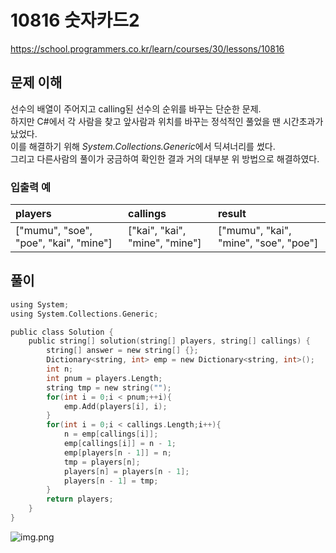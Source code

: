 # 10816 숫자카드2

https://school.programmers.co.kr/learn/courses/30/lessons/10816

## 문제 이해

선수의 배열이 주어지고 calling된 선수의 순위를 바꾸는 단순한 문제.<br>
하지만 C#에서 각 사람을 찾고 앞사람과 위치를 바꾸는 정석적인 풀었을 땐 시간초과가 났었다.<br>
이를 해결하기 위해 *System.Collections.Generic*에서 딕셔너리를 썼다.<br>
그리고 다른사람의 풀이가 궁금하여 확인한 결과 거의 대부분 위 방법으로 해결하였다.

### 입출력 예

| players                               | callings                       | result                                |
|:--------|:--------------|:--------------------------|
| ["mumu", "soe", "poe", "kai", "mine"] | ["kai", "kai", "mine", "mine"] | ["mumu", "kai", "mine", "soe", "poe"] |

## 풀이

```c
using System;
using System.Collections.Generic;

public class Solution {
    public string[] solution(string[] players, string[] callings) {
        string[] answer = new string[] {};
        Dictionary<string, int> emp = new Dictionary<string, int>();
        int n;
        int pnum = players.Length;
        string tmp = new string("");
        for(int i = 0;i < pnum;++i){
            emp.Add(players[i], i);
        }
        for(int i = 0;i < callings.Length;i++){
            n = emp[callings[i]];
            emp[callings[i]] = n - 1;
            emp[players[n - 1]] = n;
            tmp = players[n];
            players[n] = players[n - 1];
            players[n - 1] = tmp;
        }
        return players;
    }
}
```

![img.png](달리기경주_cshap.png)